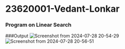 # 23620001-Vedant-Lonkar

### Program on Linear Search 

###Output 
![Screenshot from 2024-07-28 20-54-29](https://github.com/user-attachments/assets/779bdd1a-d5d3-42a3-af93-942c944e6301)
![Screenshot from 2024-07-28 20-56-51](https://github.com/user-attachments/assets/4f3736cd-ce40-4cc0-b5e5-6d3363e23fde)
